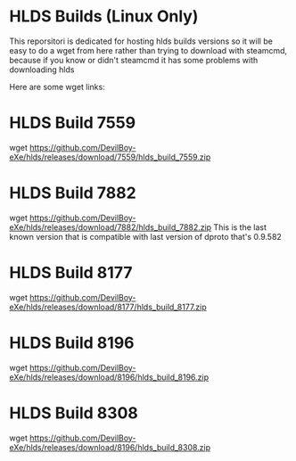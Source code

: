 # HLDS Builds (Linux Only)

This reporsitori is dedicated for hosting hlds builds versions so it will be easy to do a wget from here 
rather than trying to download with steamcmd, because if you know or didn't steamcmd it has some problems with downloading hlds

Here are some wget links:

# HLDS Build 7559
wget https://github.com/DevilBoy-eXe/hlds/releases/download/7559/hlds_build_7559.zip
# HLDS Build 7882
wget https://github.com/DevilBoy-eXe/hlds/releases/download/7882/hlds_build_7882.zip
This is the last known version that is compatible with last version of dproto that's 0.9.582
# HLDS Build 8177
wget https://github.com/DevilBoy-eXe/hlds/releases/download/8177/hlds_build_8177.zip
# HLDS Build 8196
wget https://github.com/DevilBoy-eXe/hlds/releases/download/8196/hlds_build_8196.zip
# HLDS Build 8308
wget https://github.com/DevilBoy-eXe/hlds/releases/download/8196/hlds_build_8308.zip
